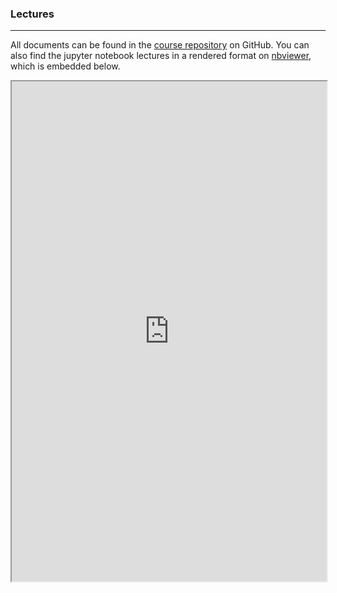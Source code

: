 ### Lectures
------

All documents can be found in the [course repository](https://github.com/nkern/Astro_9) on GitHub.
You can also find the jupyter notebook lectures in a rendered format on [nbviewer](http://nbviewer.jupyter.org/github/nkern/Astro_9), which is embedded below.

<iframe src="https://nbviewer.jupyter.org/github/nkern/Astro_9/tree/master/lectures/" width="100%" height="800" scrolling="yes"></iframe>
